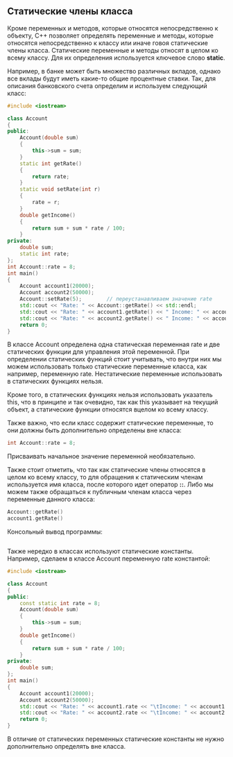 ## Статические члены класса

Кроме переменных и методов, которые относятся непосредственно к объекту, C++ позволяет определять переменные и методы, которые относятся непосредственно к классу 
или иначе говоя статические члены класса. Статические переменные и методы относят в целом ко всему классу. Для их определения используется 
ключевое слово **static**.

Например, в банке может быть множество различных вкладов, однако все вклады будут иметь какие-то общие процентные ставки. Так, для описания 
банковского счета определим и используем следующий класс:

```cpp
#include <iostream>

class Account 
{
public:
    Account(double sum)
    {
        this->sum = sum;
    }
    static int getRate()
    {
        return rate;
    }
    static void setRate(int r)
    {
        rate = r;
    }
    double getIncome()
    {
        return sum + sum * rate / 100;
    }
private:
    double sum;
    static int rate;
};
int Account::rate = 8;
int main()
{
    Account account1(20000);
    Account account2(50000);
    Account::setRate(5);        // переустанавливаем значение rate
    std::cout << "Rate: " << Account::getRate() << std::endl;
    std::cout << "Rate: " << account1.getRate() << " Income: " << account1.getIncome() << std::endl;
    std::cout << "Rate: " << account2.getRate() << " Income: " << account2.getIncome() << std::endl;
    return 0;
}
```

В классе Account определена одна статическая переменная rate и две статических функции для управления этой переменной. При определении статических функций 
стоит учитывать, что внутри них мы можем использовать только статические переменные класса, как например, переменную rate. Нестатические 
переменные использовать в статических функциях нельзя.

Кроме того, в статических функциях нельзя использовать указатель this, что в принципе и так очевидно, так как this указывает на текущий объект, 
а статические функции относятся вцелом ко всему классу.

Также важно, что если класс содержит статические переменные, то они должны быть дополнительно определены вне класса:

```cpp
int Account::rate = 8;
```

Присваивать начальное значение переменной необязательно.

Также стоит отметить, что так как статические члены относятся в целом ко всему классу, то для обращения к статическим членам используется имя класса, после которого идет оператор **::**. 
Либо мы можем также обращаться к публичным членам класса через переменные данного класса:

```cpp
Account::getRate()
account1.getRate()
```

Консольный вывод программы:

```

```

Также нередко в классах используют статические константы. Например, сделаем в классе Account переменную rate константой:

```cpp
#include <iostream>

class Account 
{
public:
    const static int rate = 8;
    Account(double sum)
    {
        this->sum = sum;
    }
    double getIncome()
    {
        return sum + sum * rate / 100;
    }
private:
    double sum;
};
int main()
{
    Account account1(20000);
    Account account2(50000);
    std::cout << "Rate: " << account1.rate << "\tIncome: " << account1.getIncome() << std::endl;
    std::cout << "Rate: " << account2.rate << "\tIncome: " << account2.getIncome() << std::endl;
    return 0;
}
```

В отличие от статических переменных статические константы не нужно дополнительно определять вне класса.


